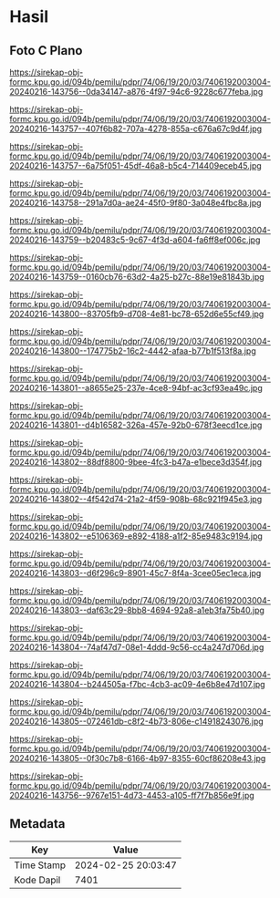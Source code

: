 # Hasil

## Foto C Plano

https://sirekap-obj-formc.kpu.go.id/094b/pemilu/pdpr/74/06/19/20/03/7406192003004-20240216-143756--0da34147-a876-4f97-94c6-9228c677feba.jpg

https://sirekap-obj-formc.kpu.go.id/094b/pemilu/pdpr/74/06/19/20/03/7406192003004-20240216-143757--407f6b82-707a-4278-855a-c676a67c9d4f.jpg

https://sirekap-obj-formc.kpu.go.id/094b/pemilu/pdpr/74/06/19/20/03/7406192003004-20240216-143757--6a75f051-45df-46a8-b5c4-714409eceb45.jpg

https://sirekap-obj-formc.kpu.go.id/094b/pemilu/pdpr/74/06/19/20/03/7406192003004-20240216-143758--291a7d0a-ae24-45f0-9f80-3a048e4fbc8a.jpg

https://sirekap-obj-formc.kpu.go.id/094b/pemilu/pdpr/74/06/19/20/03/7406192003004-20240216-143759--b20483c5-9c67-4f3d-a604-fa6ff8ef006c.jpg

https://sirekap-obj-formc.kpu.go.id/094b/pemilu/pdpr/74/06/19/20/03/7406192003004-20240216-143759--0160cb76-63d2-4a25-b27c-88e19e81843b.jpg

https://sirekap-obj-formc.kpu.go.id/094b/pemilu/pdpr/74/06/19/20/03/7406192003004-20240216-143800--83705fb9-d708-4e81-bc78-652d6e55cf49.jpg

https://sirekap-obj-formc.kpu.go.id/094b/pemilu/pdpr/74/06/19/20/03/7406192003004-20240216-143800--174775b2-16c2-4442-afaa-b77b1f513f8a.jpg

https://sirekap-obj-formc.kpu.go.id/094b/pemilu/pdpr/74/06/19/20/03/7406192003004-20240216-143801--a8655e25-237e-4ce8-94bf-ac3cf93ea49c.jpg

https://sirekap-obj-formc.kpu.go.id/094b/pemilu/pdpr/74/06/19/20/03/7406192003004-20240216-143801--d4b16582-326a-457e-92b0-678f3eecd1ce.jpg

https://sirekap-obj-formc.kpu.go.id/094b/pemilu/pdpr/74/06/19/20/03/7406192003004-20240216-143802--88df8800-9bee-4fc3-b47a-e1bece3d354f.jpg

https://sirekap-obj-formc.kpu.go.id/094b/pemilu/pdpr/74/06/19/20/03/7406192003004-20240216-143802--4f542d74-21a2-4f59-908b-68c921f945e3.jpg

https://sirekap-obj-formc.kpu.go.id/094b/pemilu/pdpr/74/06/19/20/03/7406192003004-20240216-143802--e5106369-e892-4188-a1f2-85e9483c9194.jpg

https://sirekap-obj-formc.kpu.go.id/094b/pemilu/pdpr/74/06/19/20/03/7406192003004-20240216-143803--d6f296c9-8901-45c7-8f4a-3cee05ec1eca.jpg

https://sirekap-obj-formc.kpu.go.id/094b/pemilu/pdpr/74/06/19/20/03/7406192003004-20240216-143803--daf63c29-8bb8-4694-92a8-a1eb3fa75b40.jpg

https://sirekap-obj-formc.kpu.go.id/094b/pemilu/pdpr/74/06/19/20/03/7406192003004-20240216-143804--74af47d7-08e1-4ddd-9c56-cc4a247d706d.jpg

https://sirekap-obj-formc.kpu.go.id/094b/pemilu/pdpr/74/06/19/20/03/7406192003004-20240216-143804--b244505a-f7bc-4cb3-ac09-4e6b8e47d107.jpg

https://sirekap-obj-formc.kpu.go.id/094b/pemilu/pdpr/74/06/19/20/03/7406192003004-20240216-143805--072461db-c8f2-4b73-806e-c14918243076.jpg

https://sirekap-obj-formc.kpu.go.id/094b/pemilu/pdpr/74/06/19/20/03/7406192003004-20240216-143805--0f30c7b8-6166-4b97-8355-60cf86208e43.jpg

https://sirekap-obj-formc.kpu.go.id/094b/pemilu/pdpr/74/06/19/20/03/7406192003004-20240216-143756--9767e151-4d73-4453-a105-ff7f7b856e9f.jpg


## Metadata

| Key        | Value               |
| ---------- | ------------------- |
| Time Stamp | 2024-02-25 20:03:47 |
| Kode Dapil | 7401                |



